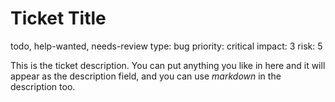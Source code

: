 # Ticket Title
todo, help-wanted, needs-review
type: bug
priority: critical
impact: 3
risk: 5

This is the ticket description.  You can put anything you like in here and it will appear as the description field, and
you can use *markdown* in the description too.

